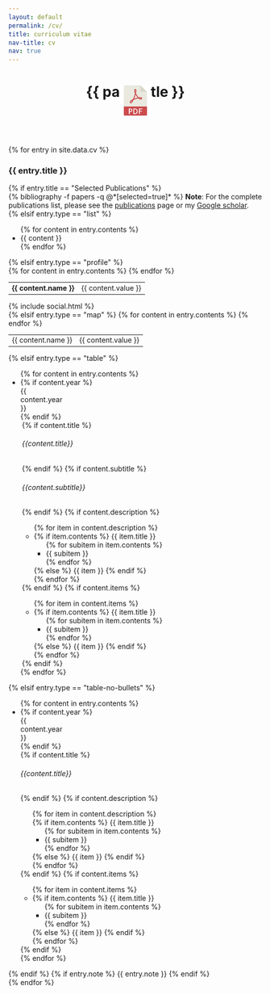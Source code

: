 ```yaml
---
layout: default
permalink: /cv/
title: curriculum vitae
nav-title: cv
nav: true
---
```

<header class="post-header">
    <h1 class="post-title">{{ page.title }}</h1>
    <!-- Place PDF download link at the top right. -->
    <div class="row" style="margin-top: -3.5em;">
        <a class="ml-auto mr-2" href="/assets/pdf/CV.pdf" target="_blank">
        <img height="60px" src="/assets/img/pdf_icon.svg">
        </a>
    </div>
</header>

<div class="cv">
	{% for entry in site.data.cv %}
		<div class="card mt-3 p-3">
			<h3 class="card-title">{{ entry.title }}</h3>
            {% if entry.title == "Selected Publications" %}
                <div class="publications">
                    {% bibliography -f papers -q @*[selected=true]* %}
                    <b>Note</b>: For the complete publications list, please see the <a href="publications">publications</a> page or my <a href="https://scholar.google.com/citations?user=SuI63bsAAAAJ">Google scholar</a>.
                </div>
			{% elsif entry.type == "list" %}
				<ul class="card-text font-weight-light list-group list-group-flush">
				{% for content in entry.contents %}
					<li class="list-group-item">{{ content }}</li>
				{% endfor %}
				</ul>
            {% elsif entry.type == "profile" %}
                <div class="row">
                    <div class="col-5">
                        <table class="table table-sm table-borderless">
                            {% for content in entry.contents %}
                                <tr>
                                    <td class="p-0 pr-2 font-weight-bold text-right"><b>{{ content.name }}</b></td>
                                    <td class="p-0 pl-2 font-weight-light text-left">{{ content.value }}</td>
                                </tr>
                            {% endfor %}
                        </table>
                    </div>
                    <div class="col-7">
                        <div class="social">
                            <div class="contact-icons">
                                {% include social.html %}
                            </div>
                        </div>
                    </div>
                </div>
			{% elsif entry.type == "map" %}
                <table class="table table-sm table-borderless">
                    {% for content in entry.contents %}
                        <tr>
                            <td class="p-0 pr-2 font-weight-bold text-right">{{ content.name }}</td>
                            <td class="p-0 pl-2 font-weight-light text-left">{{ content.value }}</td>
                        </tr>
                    {% endfor %}
                </table>
			{% elsif entry.type == "table" %}
				<ul class="card-text font-weight-light list-group list-group-flush">
				{% for content in entry.contents %}
					<li class="list-group-item">
						<div class="row">
                            {% if content.year %}
                            <div class="col-xs-2 col-sm-2 col-md-auto text-left abbr pl-0 mb-0" style="width: 90px;">
                                <abbr class="badge">
                                    {{ content.year }}
                                </abbr>
                            </div>
                            {% endif %}
                            <!-- {% if content.start_date %}
                            <div class="col-xs-2 col-sm-2 col-md-auto abbr">
                                <div class="row" style="margin-right: inherit;">
                                    <abbr class="badge" style="width: 90px;">
                                        {{ content.start_date }}
                                    </abbr>
                                </div>
							{% endif %}
                            {% if content.end_date %}
                                <div style="margin-right: 15px; text-align: center; vertical-align: middle;">
                                    -
                                </div>
                                <div class="row" style="margin-right: inherit;">
                                    <abbr class="badge" style="width: 90px;">
                                        {{ content.end_date }}
                                    </abbr>
                                </div>
                            {% endif %}
                            </div> -->
							<div class="col-xs-10 col-sm-10 col-md mt-2 mt-md-0" style="padding-left: 3px; padding-right: 3px;">
								{% if content.title %}
								<h6 class="title font-weight-bold ml-1 ml-md-4">{{content.title}}</h6>
								{% endif %}
                                {% if content.subtitle %}
								<h6 class="title ml-1 ml-md-4">{{content.subtitle}}</h6>
								{% endif %}
								{% if content.description %}
									<ul class="items">
										{% for item in content.description %}
										    <li>
												{% if item.contents %}
													<span class="item-title">{{ item.title }}</span>
													<ul class="subitems">
													{% for subitem in item.contents %}
														<li><span class="subitem">{{ subitem }}</span></li>
													{% endfor %}
													</ul>
												{% else %}
													<span class="item">{{ item }}</span>
												{% endif %}
											</li>
										{% endfor %}
									</ul>
								{% endif %}
								{% if content.items %}
									<ul class="items">
										{% for item in content.items %}
											<li>
												{% if item.contents %}
													<span class="item-title">{{ item.title }}</span>
													<ul class="subitems">
													{% for subitem in item.contents %}
														<li><span class="subitem">{{ subitem }}</span></li>
													{% endfor %}
													</ul>
												{% else %}
													<span class="item">{{ item }}</span>
												{% endif %}
											</li>
										{% endfor %}
									</ul>
								{% endif %}
							</div>
						</div>
					</li>
				{% endfor %}
				</ul>
            {% elsif entry.type == "table-no-bullets" %}
                <ul class="card-text font-weight-light list-group list-group-flush">
                {% for content in entry.contents %}
                    <li class="list-group-item">
                        <div class="row">
                            {% if content.year %}
                                <div class="col-xs-2 col-sm-2 col-md-auto text-left abbr" style="width: 90px;">
                                    <abbr class="badge">
                                        {{ content.year }}
                                    </abbr>
                                </div>
                            {% endif %}
                            <div class="col-xs-10 col-sm-10 col-md mt-2 mt-md-0">
                                {% if content.title %}
                                <h6 class="title font-weight-bold ml-1 ml-md-4">{{content.title}}</h6>
                                {% endif %}
                                {% if content.description %}
                                    <ul class="items">
                                        {% for item in content.description %}
                                            <li style="list-style-type: none;">
                                                {% if item.contents %}
                                                    <span class="item-title">{{ item.title }}</span>
                                                    <ul class="subitems">
                                                    {% for subitem in item.contents %}
                                                        <li><span class="subitem">{{ subitem }}</span></li>
                                                    {% endfor %}
                                                    </ul>
                                                {% else %}
                                                    <span class="item">{{ item }}</span>
                                                {% endif %}
                                            </li>
                                        {% endfor %}
                                    </ul>
                                {% endif %}
                                {% if content.items %}
                                    <ul class="items">
                                        {% for item in content.items %}
                                            <li>
                                                {% if item.contents %}
                                                    <span class="item-title">{{ item.title }}</span>
                                                    <ul class="subitems">
                                                    {% for subitem in item.contents %}
                                                        <li><span class="subitem">{{ subitem }}</span></li>
                                                    {% endfor %}
                                                    </ul>
                                                {% else %}
                                                    <span class="item">{{ item }}</span>
                                                {% endif %}
                                            </li>
                                        {% endfor %}
                                    </ul>
                                {% endif %}
                            </div>
                        </div>
                    </li>
                {% endfor %}
                </ul>
            {% endif %}
            {% if entry.note %}
                <span class="card-text font-weight-light">{{ entry.note }}</span>
            {% endif %}
		</div>
	{% endfor %}
</div>
